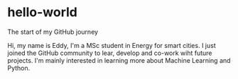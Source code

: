 # hello-world
The start of my GitHub journey

Hi, my name is Eddy, I'm a MSc student in Energy for smart cities. I just joined the GitHub community to lear, develop and co-work wiht future projects. I'm mainly interested in learning more about Machine Learning and Python. 
